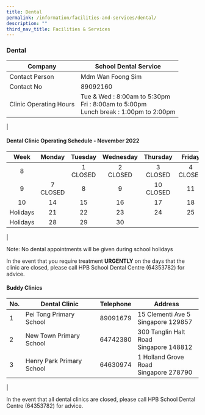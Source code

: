 ```yaml
---
title: Dental
permalink: /information/facilities-and-services/dental/
description: ""
third_nav_title: Facilities & Services
---
```

### **Dental**

| Company | School Dental Service |
|---|---|
| Contact Person | Mdm Wan Foong Sim |
| Contact No | 89092160 |
| Clinic Operating Hours  | Tue & Wed : 8:00am to 5:30pm<br>Fri : 8:00am to 5:00pm <br>Lunch break : 1:00pm to 2:00pm |
|

#### **Dental Clinic Operating Schedule - November 2022**

| <center>Week | <center>Monday | <center>Tuesday | <center>Wednesday | <center>Thursday | <center>Friday |
|:---:|---|---|---|---|---|
| <center> 8 |   |<center>1<br>CLOSED  |<center> 2<br>CLOSED| <center>3<br>CLOSED  |<center>4<br>CLOSED  |
| <center> 9 | <center> 7<br>CLOSED  | <center> 8<br>  | <center> 9<br> | <center> 10 <br>CLOSED  | <center> 11<br>  |
| <center> 10 | <center> 14<br>| <center> 15 <br>  | <center> 16<br> | <center> 17<br> | <center> 18<br>  |
| <center> Holidays |  <center> 21<br> | <center> 22<br> | <center> 23<br> |  <center> 24<br> | <center> 25<br> |
| <center> Holidays|  <center> 28<br> | <center> 29<br> |   <center> 30<br> | |  |  |
|

Note: No dental appointments will be given during school holidays

In the event that you require treatment **URGENTLY** on the days that the clinic are closed, please call HPB School Dental Centre (64353782) for advice.

#### **Buddy Clinics**

| No. | Dental Clinic | Telephone | Address |
|---|---|:---:|---|
| 1 | Pei Tong Primary School | 89091679 | 15 Clementi Ave 5<br>Singapore 129857 |
| 2 | New Town Primary School |  64742380 | 300 Tanglin Halt Road<br>Singapore 148812 |
| 3 | Henry Park Primary School | 64630974 | 1 Holland Grove Road<br>Singapore 278790 |
|

In the event that all dental clinics are closed, please call HPB School Dental Centre (64353782) for advice.